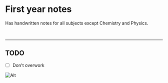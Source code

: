 # First year notes

Has handwritten notes for all subjects except Chemistry and Physics.

<br>

---

## TODO

- [ ] Don't overwork

![Alt](https://repobeats.axiom.co/api/embed/529b470931ea1f63dd9ad0ba8577989a531b82a9.svg "Repobeats analytics image")
